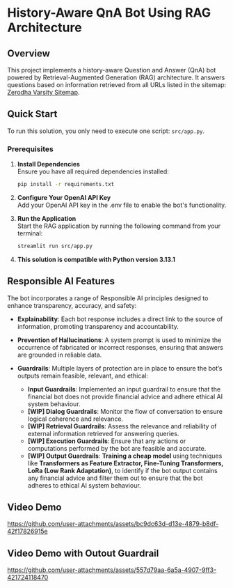 # History-Aware QnA Bot Using RAG Architecture

## Overview
This project implements a history-aware Question and Answer (QnA) bot powered by Retrieval-Augmented Generation (RAG) architecture. It answers questions based on information retrieved from all URLs listed in the sitemap: [Zerodha Varsity Sitemap](https://zerodha.com/varsity/chapter-sitemap2.xml).

## Quick Start
To run this solution, you only need to execute one script: `src/app.py`.

### Prerequisites

1. **Install Dependencies**  
   Ensure you have all required dependencies installed:
   ```bash
   pip install -r requirements.txt
2. **Configure Your OpenAI API Key**  
   Add your OpenAI API key in the .env file to enable the bot's functionality.

3. **Run the Application**  
   Start the RAG application by running the following command from your terminal:
   ```bash
   streamlit run src/app.py
4. **This solution is compatible with Python version 3.13.1**


## Responsible AI Features

The bot incorporates a range of Responsible AI principles designed to enhance transparency, accuracy, and safety:

- **Explainability**: Each bot response includes a direct link to the source of information, promoting transparency and accountability.

- **Prevention of Hallucinations**: A system prompt is used to minimize the occurrence of fabricated or incorrect responses, ensuring that answers are grounded in reliable data.

- **Guardrails**: Multiple layers of protection are in place to ensure the bot’s outputs remain feasible, relevant, and ethical:
  - **Input Guardrails**: Implemented an input guardrail to ensure that the financial bot does not provide financial advice and adhere ethical AI system behaviour.
  - **[WIP] Dialog Guardrails**: Monitor the flow of conversation to ensure logical coherence and relevance.
  - **[WIP] Retrieval Guardrails**: Assess the relevance and reliability of external information retrieved for answering queries.
  - **[WIP] Execution Guardrails**: Ensure that any actions or computations performed by the bot are feasible and accurate.
  - **[WIP] Output Guardrails**: **Training a cheap model** using techniques like **Transformers as Feature Extractor, Fine-Tuning Transformers, LoRa (Low Rank Adaptation)**, to identify if the bot output contains any financial advice and filter them out to ensure that the bot adheres to ethical AI system behaviour.

 


## Video Demo



https://github.com/user-attachments/assets/bc9dc63d-d13e-4879-b8df-42f17826915e



## Video Demo with Outout Guardrail



https://github.com/user-attachments/assets/557d79aa-6a5a-4907-9ff3-421724118470


